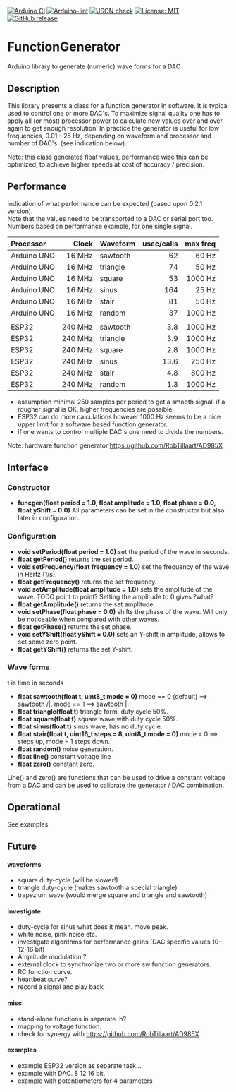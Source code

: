 
[![Arduino CI](https://github.com/RobTillaart/FunctionGenerator/workflows/Arduino%20CI/badge.svg)](https://github.com/marketplace/actions/arduino_ci)
[![Arduino-lint](https://github.com/RobTillaart/FunctionGenerator/actions/workflows/arduino-lint.yml/badge.svg)](https://github.com/RobTillaart/FunctionGenerator/actions/workflows/arduino-lint.yml)
[![JSON check](https://github.com/RobTillaart/FunctionGenerator/actions/workflows/jsoncheck.yml/badge.svg)](https://github.com/RobTillaart/FunctionGenerator/actions/workflows/jsoncheck.yml)
[![License: MIT](https://img.shields.io/badge/license-MIT-green.svg)](https://github.com/RobTillaart/FunctionGenerator/blob/master/LICENSE)
[![GitHub release](https://img.shields.io/github/release/RobTillaart/FunctionGenerator.svg?maxAge=3600)](https://github.com/RobTillaart/FunctionGenerator/releases)


# FunctionGenerator

Arduino library to generate (numeric) wave forms for a DAC


## Description

This library presents a class for a function generator in software. 
It is typical used to control one or more DAC's.
To maximize signal quality one has to apply all (or most) processor power 
to calculate new values over and over again to get enough resolution. 
In practice the generator is useful for low frequencies, 
0.01 - 25 Hz, depending on waveform and processor and number of DAC's.
(see indication below).

Note: this class generates float values, performance wise this can be optimized,
to achieve higher speeds at cost of accuracy / precision.


## Performance

Indication of what performance can be expected (based upon 0.2.1 version).  
Note that the values need to be transported to a DAC or serial port too.  
Numbers based on performance example, for one single signal.

| Processor    | Clock    | Waveform | usec/calls | max freq |
|:-------------|---------:|:---------|-----------:|---------:|
| Arduino UNO  | 16 MHz   | sawtooth |  62        |  60 Hz   |
| Arduino UNO  | 16 MHz   | triangle |  74        |  50 Hz   |
| Arduino UNO  | 16 MHz   | square   |  53        |  1000 Hz |
| Arduino UNO  | 16 MHz   | sinus    |  164       |  25 Hz   |
| Arduino UNO  | 16 MHz   | stair    |  81        |  50 Hz   |
| Arduino UNO  | 16 MHz   | random   |  37        |  1000 Hz |
|              |          |          |            |          |
| ESP32        | 240 MHz  | sawtooth |  3.8       |  1000 Hz |
| ESP32        | 240 MHz  | triangle |  3.9       |  1000 Hz |
| ESP32        | 240 MHz  | square   |  2.8       |  1000 Hz |
| ESP32        | 240 MHz  | sinus    |  13.6      |  250 Hz  |
| ESP32        | 240 MHz  | stair    |  4.8       |  800 Hz  |
| ESP32        | 240 MHz  | random   |  1.3       |  1000 Hz |


- assumption minimal 250 samples per period to get a smooth signal.
  if a rougher signal is OK, higher frequencies are possible.
- ESP32 can do more calculations however 1000 Hz seems to be a nice 
  upper limit for a software based function generator.
- if one wants to control multiple DAC's one need to divide the numbers.


Note: hardware function generator https://github.com/RobTillaart/AD985X


## Interface

### Constructor

- **funcgen(float period = 1.0, float amplitude = 1.0, float phase = 0.0, float yShift = 0.0)**
All parameters can be set in the constructor but also later in configuration.


### Configuration

- **void  setPeriod(float period = 1.0)** set the period of the wave in seconds. 
- **float getPeriod()** returns the set period.
- **void  setFrequency(float frequency = 1.0)** set the frequency of the wave in Hertz (1/s).
- **float getFrequency()** returns the set frequency.
- **void  setAmplitude(float amplitude = 1.0)** sets the amplitude of the wave. TODO point to point?
Setting the amplitude to 0 gives ?what? 
- **float getAmplitude()** returns the set amplitude.
- **void  setPhase(float phase = 0.0)** shifts the phase of the wave. Will only be noticeable when 
compared with other waves.
- **float getPhase()** returns the set phase.
- **void  setYShift(float yShift = 0.0)** sets an Y-shift in amplitude, allows to set some zero point.
- **float getYShift()** returns the set Y-shift.


### Wave forms

t is time in seconds

- **float sawtooth(float t, uint8_t mode = 0)** mode == 0 (default) ==>  sawtooth /|. mode == 1 ==> sawtooth |\.
- **float triangle(float t)** triangle form, duty cycle 50%.
- **float square(float t)** square wave with duty cycle 50%.
- **float sinus(float t)** sinus wave, has no duty cycle. 
- **float stair(float t, uint16_t steps = 8, uint8_t mode = 0)** mode = 0 ==> steps up, mode = 1 steps down.
- **float random()** noise generation.
- **float line()** constant voltage line
- **float zero()** constant zero.

Line() and zero() are functions that can be used to drive a constant voltage from a DAC 
and can be used to calibrate the generator / DAC combination.


## Operational

See examples.


## Future


#### waveforms

- square duty-cycle  (will be slower!)
- triangle duty-cycle (makes sawtooth a special triangle)
- trapezium wave (would merge square and triangle and sawtooth)

#### investigate

- duty-cycle for sinus what does it mean. move peak.
- white noise, pink noise etc.
- investigate algorithms for performance gains (DAC specific values 10-12-16 bit)
- Amplitude modulation ?
- external clock to synchronize two or more sw function generators.
- RC function curve.
- heartbeat curve?
- record a signal and play back

#### misc

- stand-alone functions in separate .h?
- mapping to voltage function.
- check for synergy with https://github.com/RobTillaart/AD985X

#### examples

- example ESP32 version as separate task...
- example with DAC. 8 12 16 bit.
- example with potentiometers for 4 parameters



